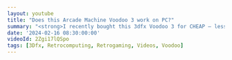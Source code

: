 ```yaml
---
layout: youtube
title: "Does this Arcade Machine Voodoo 3 work on PC?"
summary: "<strong>I recently bought this 3dfx Voodoo 3 for CHEAP – less than $100</strong>. It's actually pulled from an arcade machine - but does it work on a regular PC? Let's find out."
date: '2024-02-16 08:30:00:00'
videoId: 2Zgi17lQSpo
tags: [3Dfx, Retrocomputing, Retrogaming, Videos, Voodoo]
---
```


